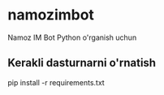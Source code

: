 # namozimbot

Namoz IM Bot Python o'rganish uchun

## Kerakli dasturnarni o'rnatish
pip install -r requirements.txt